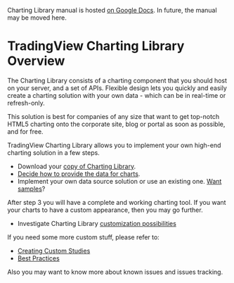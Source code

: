 Charting Library manual is hosted [on Google Docs](https://docs.google.com/document/d/1rAigRhQUSLgLCzUAiVBJGAB7uchb-PzFVe0Bl8WTtF0/edit). In future, the manual may be moved here.

# TradingView Charting Library Overview

The Charting Library consists of a charting component that you should host on your server, and a set of APIs. Flexible design lets you quickly and easily create a charting solution with your own data - which can be in real-time or refresh-only. 

This solution is best for companies of any size that want to get top-notch HTML5 charting onto the corporate site, blog or portal as soon as possible, and for free. 

TradingView Charting Library allows you to implement your own high-end charting solution in a few steps.

* Download your [copy of Charting Library](Package-Content).
* [Decide how to provide the data for charts](Choosing-Data-Transport).
* Implement your own data source solution or use an existing one. [Want samples](Datafeed-Implementation-Samples)?

After step 3 you will have a complete and working charting tool. If you want your charts to have a custom appearance, then you may go further.

* Investigate Charting Library [customization possibilities](Widget-Customization)

If you need some more custom stuff, please refer to: 

* [Creating Custom Studies](Creating-Custom-Studies)
* [Best Practices](Best-Practices)

Also you may want to know more about known issues and issues tracking.
